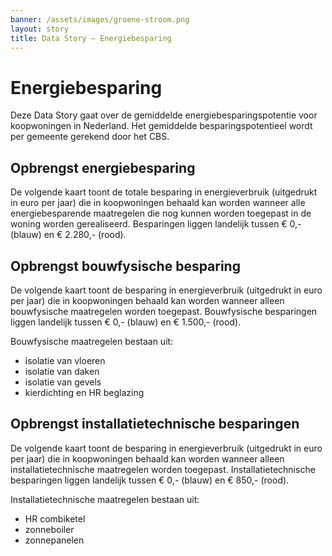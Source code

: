 ```yaml
---
banner: /assets/images/groene-stroom.png
layout: story
title: Data Story ― Energiebesparing
---
```


# Energiebesparing

Deze Data Story gaat over de gemiddelde energiebesparingspotentie voor koopwoningen in Nederland.  Het gemiddelde besparingspotentieel wordt per gemeente gerekend door het CBS.

## Opbrengst energiebesparing

De volgende kaart toont de totale besparing in energieverbruik (uitgedrukt in euro per jaar) die in koopwoningen behaald kan worden wanneer alle energiebesparende maatregelen die nog kunnen worden toegepast in de woning worden gerealiseerd.  Besparingen liggen landelijk tussen € 0,- (blauw) en € 2.280,- (rood).

<query data-config-ref="https://data.pldn.nl/cbs/-/queries/reele-energiebesparing-totaal">
</query>

## Opbrengst bouwfysische besparing

De volgende kaart toont de besparing in energieverbruik (uitgedrukt in euro per jaar) die in koopwoningen behaald kan worden wanneer alleen bouwfysische maatregelen worden toegepast.  Bouwfysische besparingen liggen landelijk tussen € 0,- (blauw) en € 1.500,- (rood).

Bouwfysische maatregelen bestaan uit:

- isolatie van vloeren
- isolatie van daken
- isolatie van gevels
- kierdichting en HR beglazing

<query data-config-ref="https://data.pldn.nl/cbs/-/queries/reele-energiebesparing-bouwfysisch"></query>

## Opbrengst installatietechnische besparingen

De volgende kaart toont de besparing in energieverbruik (uitgedrukt in euro per jaar) die in koopwoningen behaald kan worden wanneer alleen installatietechnische maatregelen worden toegepast.  Installatietechnische besparingen liggen landelijk tussen € 0,- (blauw) en € 850,- (rood).

Installatietechnische maatregelen bestaan uit:

- HR combiketel
- zonneboiler
- zonnepanelen

<query data-config-ref="https://data.pldn.nl/cbs/-/queries/reele-energiebesparing-installatietech">
</query>
